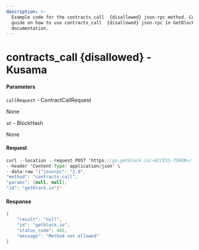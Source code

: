```yaml
---
description: >-
  Example code for the contracts_call  {disallowed} json-rpc method. Сomplete
  guide on how to use contracts_call  {disallowed} json-rpc in GetBlock.io Web3
  documentation.
---
```


# contracts\_call {disallowed} - Kusama

#### Parameters

`callRequest` - ContractCallRequest

None

`at` - BlockHash

None

#### Request

```java
curl --location --request POST 'https://go.getblock.io/<ACCESS-TOKEN>/' \
--header 'Content-Type: application/json' \
--data-raw '{"jsonrpc": "2.0",
"method": "contracts_call",
"params": [null, null],
"id": "getblock.io"}'
```

#### Response

```java
{
    "result": "null",
    "id": "getblock.io",
    "status_code": 405,
    "message": "Method not allowed"
}
```
